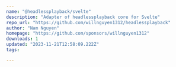 ```yaml
---
name: "@headlessplayback/svelte"
description: "Adapter of headlessplayback core for Svelte"
repo_url: "https://github.com/willnguyen1312/headlessplayback"
author: "Nam Nguyen"
homepage: "https://github.com/sponsors/willnguyen1312"
downloads: 1
updated: "2023-11-21T12:58:09.222Z"
tags: 

---
```

